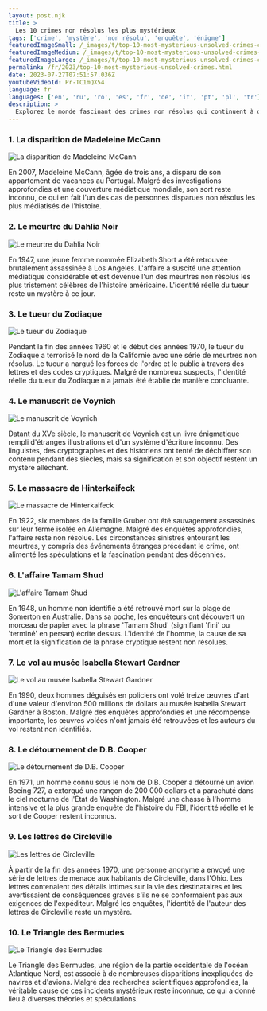 ```yaml
---
layout: post.njk
title: >
  Les 10 crimes non résolus les plus mystérieux
tags: ['crime', 'mystère', 'non résolu', 'enquête', 'énigme']
featuredImageSmall: /_images/t/top-10-most-mysterious-unsolved-crimes-cover-fr-small.webp
featuredImageMedium: /_images/t/top-10-most-mysterious-unsolved-crimes-cover-fr-medium.webp
featuredImageLarge: /_images/t/top-10-most-mysterious-unsolved-crimes-cover-fr-large.webp
permalink: /fr/2023/top-10-most-mysterious-unsolved-crimes.html
date: 2023-07-27T07:51:57.036Z
youtubeVideoId: Pr-TC1mQX54
language: fr
languages: ['en', 'ru', 'ro', 'es', 'fr', 'de', 'it', 'pt', 'pl', 'tr']
description: >
  Explorez le monde fascinant des crimes non résolus qui continuent à dérouter les enquêteurs et à captiver le public. Des disparitions déconcertantes aux affaires de meurtres perplexes, ces mystères non résolus vous laisseront intrigué et vous feront remettre en question les limites de la compréhension humaine.
---
```


### 1. La disparition de Madeleine McCann

![La disparition de Madeleine McCann](/_images/2/287ff66e7d9bfef52912504d342fb0b3-medium.webp)

En 2007, Madeleine McCann, âgée de trois ans, a disparu de son appartement de vacances au Portugal. Malgré des investigations approfondies et une couverture médiatique mondiale, son sort reste inconnu, ce qui en fait l'un des cas de personnes disparues non résolus les plus médiatisés de l'histoire.

### 2. Le meurtre du Dahlia Noir

![Le meurtre du Dahlia Noir](/_images/0/07f150669b764dff3319469e33659a2c-medium.webp)

En 1947, une jeune femme nommée Elizabeth Short a été retrouvée brutalement assassinée à Los Angeles. L'affaire a suscité une attention médiatique considérable et est devenue l'un des meurtres non résolus les plus tristement célèbres de l'histoire américaine. L'identité réelle du tueur reste un mystère à ce jour.

### 3. Le tueur du Zodiaque

![Le tueur du Zodiaque](/_images/6/654bfcba66142f604621074128e2345f-medium.webp)

Pendant la fin des années 1960 et le début des années 1970, le tueur du Zodiaque a terrorisé le nord de la Californie avec une série de meurtres non résolus. Le tueur a nargué les forces de l'ordre et le public à travers des lettres et des codes cryptiques. Malgré de nombreux suspects, l'identité réelle du tueur du Zodiaque n'a jamais été établie de manière concluante.

### 4. Le manuscrit de Voynich

![Le manuscrit de Voynich](/_images/c/cba279d3a07cdbf11e28cc03aaaa8546-medium.webp)

Datant du XVe siècle, le manuscrit de Voynich est un livre énigmatique rempli d'étranges illustrations et d'un système d'écriture inconnu. Des linguistes, des cryptographes et des historiens ont tenté de déchiffrer son contenu pendant des siècles, mais sa signification et son objectif restent un mystère alléchant.

### 5. Le massacre de Hinterkaifeck

![Le massacre de Hinterkaifeck](/_images/4/4ada7881af61962ca7d784466ad0ede8-medium.webp)

En 1922, six membres de la famille Gruber ont été sauvagement assassinés sur leur ferme isolée en Allemagne. Malgré des enquêtes approfondies, l'affaire reste non résolue. Les circonstances sinistres entourant les meurtres, y compris des événements étranges précédant le crime, ont alimenté les spéculations et la fascination pendant des décennies.

### 6. L'affaire Tamam Shud

![L'affaire Tamam Shud](/_images/6/676424001e2d988a80966ee95cf20274-medium.webp)

En 1948, un homme non identifié a été retrouvé mort sur la plage de Somerton en Australie. Dans sa poche, les enquêteurs ont découvert un morceau de papier avec la phrase 'Tamam Shud' (signifiant 'fini' ou 'terminé' en persan) écrite dessus. L'identité de l'homme, la cause de sa mort et la signification de la phrase cryptique restent non résolues.

### 7. Le vol au musée Isabella Stewart Gardner

![Le vol au musée Isabella Stewart Gardner](/_images/3/3b6705eabb19283e56f317697d17d73e-medium.webp)

En 1990, deux hommes déguisés en policiers ont volé treize œuvres d'art d'une valeur d'environ 500 millions de dollars au musée Isabella Stewart Gardner à Boston. Malgré des enquêtes approfondies et une récompense importante, les œuvres volées n'ont jamais été retrouvées et les auteurs du vol restent non identifiés.

### 8. Le détournement de D.B. Cooper

![Le détournement de D.B. Cooper](/_images/6/6ced5a13fc9d0c14872f13da9197fef0-medium.webp)

En 1971, un homme connu sous le nom de D.B. Cooper a détourné un avion Boeing 727, a extorqué une rançon de 200 000 dollars et a parachuté dans le ciel nocturne de l'État de Washington. Malgré une chasse à l'homme intensive et la plus grande enquête de l'histoire du FBI, l'identité réelle et le sort de Cooper restent inconnus.

### 9. Les lettres de Circleville

![Les lettres de Circleville](/_images/2/29fa3c1dc6af72c2823b1e34ea2c137a-medium.webp)

À partir de la fin des années 1970, une personne anonyme a envoyé une série de lettres de menace aux habitants de Circleville, dans l'Ohio. Les lettres contenaient des détails intimes sur la vie des destinataires et les avertissaient de conséquences graves s'ils ne se conformaient pas aux exigences de l'expéditeur. Malgré les enquêtes, l'identité de l'auteur des lettres de Circleville reste un mystère.

### 10. Le Triangle des Bermudes

![Le Triangle des Bermudes](/_images/8/8899dd68b23769a81709419e1adb28c1-medium.webp)

Le Triangle des Bermudes, une région de la partie occidentale de l'océan Atlantique Nord, est associé à de nombreuses disparitions inexpliquées de navires et d'avions. Malgré des recherches scientifiques approfondies, la véritable cause de ces incidents mystérieux reste inconnue, ce qui a donné lieu à diverses théories et spéculations.

